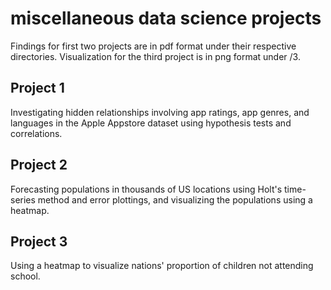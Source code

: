 # miscellaneous data science projects
Findings for first two projects are in pdf format under their respective directories. Visualization for the third project is in png format under /3.
## Project 1
Investigating hidden relationships involving app ratings, app genres, and languages in the Apple Appstore dataset using hypothesis tests and correlations.
## Project 2
Forecasting populations in thousands of US locations using Holt's time-series method and error plottings, and visualizing the populations using a heatmap.
## Project 3
Using a heatmap to visualize nations' proportion of children not attending school.
